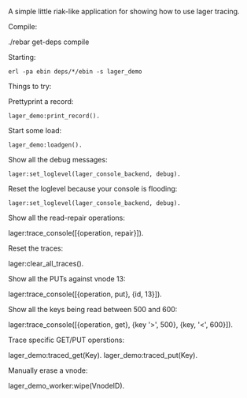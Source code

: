 A simple little riak-like application for showing how to use lager tracing.

Compile:

  ./rebar get-deps compile

Starting:

```erl -pa ebin deps/*/ebin -s lager_demo```

Things to try:

Prettyprint a record:

```lager_demo:print_record().```

Start some load:

```lager_demo:loadgen().```

Show all the debug messages:

```lager:set_loglevel(lager_console_backend, debug).```

Reset the loglevel because your console is flooding:

```lager:set_loglevel(lager_console_backend, debug).```

Show all the read-repair operations:

  lager:trace_console([{operation, repair}]).

Reset the traces:

  lager:clear_all_traces().

Show all the PUTs against vnode 13:

  lager:trace_console([{operation, put}, {id, 13}]).

Show all the keys being read between 500 and 600:

  lager:trace_console([{operation, get}, {key '>', 500}, {key, '<', 600}]).

Trace specific GET/PUT operstions:

  lager_demo:traced_get(Key).
  lager_demo:traced_put(Key).

Manually erase a vnode:

  lager_demo_worker:wipe(VnodeID).

